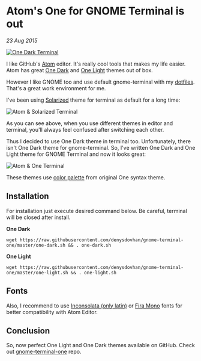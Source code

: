 # Atom's One for GNOME Terminal is out

_23 Aug 2015_

[![One Dark Terminal](http://i.imgur.com/O0VJ00Z.png)][gnome-terminal-one]

I like GitHub's [Atom][atom] editor. It's really cool tools that makes my life easier. Atom has great [One Dark][one-dark] and [One Light][one-light] themes out of box.

However I like GNOME too and use default gnome-terminal with my [dotfiles][dotfiles]. That's a great work environment for me.

I've been using [Solarized][solarized] theme for terminal as default for a long time:

![Atom & Solarized Terminal](http://i.imgur.com/rNzNlYx.png)

As you can see above, when you use different themes in editor and terminal, you'll always feel confused after switching each other.

Thus I decided to use One Dark theme in terminal too. Unfortunately, there isn't One Dark theme for gnome-terminal. So, I've written One Dark and One Light theme for GNOME Terminal and now it looks great:

![Atom & One Terminal](http://i.imgur.com/m0ylgAX.png)

These themes use [color palette][palette] from original One syntax theme.

## Installation

For installation just execute desired command below. Be careful, terminal will be closed after install.

**One Dark**

```
wget https://raw.githubusercontent.com/denysdovhan/gnome-terminal-one/master/one-dark.sh && . one-dark.sh
```

**One Light**

```
wget https://raw.githubusercontent.com/denysdovhan/gnome-terminal-one/master/one-light.sh && . one-light.sh
```

## Fonts

Also, I recommend to use [Inconsolata (only latin)][inconsolata] or [Fira Mono][fira-mono] fonts for better compatibility with Atom Editor.

## Conclusion

So, now perfect One Light and One Dark themes available on GitHub. Check out [gnome-terminal-one][gnome-terminal-one] repo.


[gnome-terminal-one]: https://github.com/denysdovhan/one-gnome-terminal
[atom]: https://atom.io/
[one-dark]: https://atom.io/themes/one-dark-syntax
[one-light]: https://atom.io/themes/one-light-syntax
[dotfiles]: https://github.com/denysdovhan/dotfiles
[solarized]: http://ethanschoonover.com/solarized
[palette]: https://github.com/denysdovhan/gnome-terminal-one/blob/master/COLORS
[inconsolata]: https://www.google.com/fonts/specimen/Inconsolata
[fira-mono]: https://github.com/mozilla/Fira
